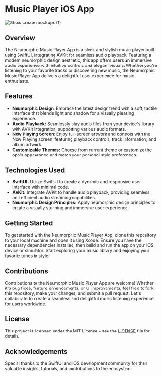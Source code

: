 # Music Player iOS App
![Shots create mockups (1)](https://github.com/SwiftieDev/SwiftUI-Music-Player/assets/156214801/a2584f09-4fcd-475c-b3a4-320e02b8edb4)

## Overview
The Neumorphic Music Player App is a sleek and stylish music player built using SwiftUI, integrating AVKit for seamless audio playback. Featuring a modern neumorphic design aesthetic, this app offers users an immersive audio experience with intuitive controls and elegant visuals. Whether you're listening to your favorite tracks or discovering new music, the Neumorphic Music Player App delivers a delightful user experience for music enthusiasts.

## Features
- **Neumorphic Design:** Embrace the latest design trend with a soft, tactile interface that blends light and shadow for a visually pleasing experience.
- **Audio Playback:** Seamlessly play audio files from your device's library with AVKit integration, supporting various audio formats.
- **Now Playing Screen:** Enjoy full-screen artwork and controls with the Now Playing screen, featuring playback controls, track information, and album artwork.
- **Customizable Themes:** Choose from current theme or customize the app's appearance and match your personal style preferences.

## Technologies Used
- **SwiftUI:** Utilize SwiftUI to create a dynamic and responsive user interface with minimal code.
- **AVKit:** Integrate AVKit to handle audio playback, providing seamless and efficient audio streaming capabilities.
- **Neumorphic Design Principles:** Apply neumorphic design principles to create a visually stunning and immersive user experience.

## Getting Started
To get started with the Neumorphic Music Player App, clone this repository to your local machine and open it using Xcode. Ensure you have the necessary dependencies installed, then build and run the app on your iOS device or simulator. Start exploring your music library and enjoying your favorite tunes in style!

## Contributions
Contributions to the Neumorphic Music Player App are welcome! Whether it's bug fixes, feature enhancements, or UI improvements, feel free to fork this repository, make your changes, and submit a pull request. Let's collaborate to create a seamless and delightful music listening experience for users worldwide.

## License
This project is licensed under the MIT License - see the [LICENSE](LICENSE) file for details.

## Acknowledgements
Special thanks to the SwiftUI and iOS development community for their valuable insights, tutorials, and contributions to the ecosystem.
